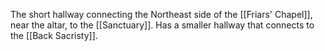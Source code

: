 The short hallway connecting the Northeast side of the [[Friars' Chapel]], near the altar, to the [[Sanctuary]]. Has a smaller hallway that connects to the [[Back Sacristy]].